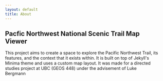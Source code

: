 ```yaml
---
layout: default
title: About
---
```


## Pacfic Northwest National Scenic Trail Map Viewer
This project aims to create a space to explore the Pacific Northwest Trail, its features, and the context that it exists within. It is built on top of Jekyll's Minima theme and uses a custom map layout. It was made for a directed studies project at UBC (GEOS 448) under the advisement of Luke Bergmann
